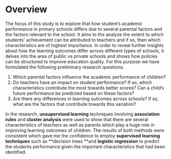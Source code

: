 # Overview
The focus of this study is to explore that how student’s academic performance in primary schools differs due to several parental factors and the factors relevant to the school. It aims to the analyze the extent to which students' achievement can be attributed to teachers and if so, then which characteristics are of highest importance. In order to reveal further insights about how the learning outcomes differ across different types of schools, it delves into the area of public vs private schools and shows how policies can be structured to improve education quality. For this purpose we have formulated the following preliminary research questions.
1.	Which parental factors influence the academic performance of children?
2.	Do teachers have an impact on student performance? If so, which characteristics contribute the most towards better scores? Can a child’s future performance be predicted based on these factors?
3.	Are there any differences in learning outcomes across schools? If so, what are the factors that contribute towards this variation?

In the research, **unsupervised learning** techniques involving **association rules** and **cluster analysis** were used to show that there are several characteristics of teachers as well as parents which play a huge role in improving learning outcomes of children. The results of both methods were consistent which gave me the confidence to employ **supervised learning techniques** such as **decision trees **and **logistic regression** to predict the students performance given the important characteristics that had been identified.



